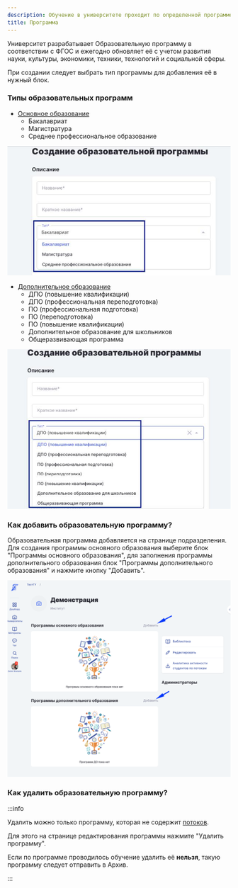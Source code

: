 ```yaml
---
description: Обучение в университете проходит по определенной программе
title: Программа
---
```


Университет разрабатывает Образовательную программу в соответствии с ФГОС и ежегодно обновляет её с учетом развития науки, культуры, экономики, техники, технологий и социальной сферы.

При создании следует выбрать тип программы для добавления её в нужный блок.

### Типы образовательных программ

-  [Основное образование](./programma-osnovnogo-obrazovaniya/_index)
   -  Бакалавриат
   -  Магистратура
   -  Среднее профессиональное образование

![](<../../.gitbook/assets/photo_2025-02-20 13.37.36.jpeg>)

-  [Дополнительное образование](./programma-osnovnogo-obrazovaniya/shablon-programmy-osnovnogo-obrazovaniya/programma-dopolnitelnogo-obrazovaniya/_index)
   -  ДПО (повышение квалификации)
   -  ДПО (профессиональная переподготовка)
   -  ПО (профессиональная подготовка)
   -  ПО (переподготовка)
   -  ПО (повышение квалификации)
   -  Дополнительное образование для школьников
   -  Общеразвивающая программа

![](<../../.gitbook/assets/photo_2025-02-20 13.38.23.jpeg>)

### Как добавить образовательную программу?

Образовательная программа добавляется на странице подразделения. Для создания программы основного образования выберите блок "Программы основного образования", для заполнения программы дополнительного образования  блок "Программы дополнительного образования" и нажмите кнопку "Добавить".

![](<../../.gitbook/assets/image (20) (1) (1).png>)

### Как удалить образовательную программу?

:::info 

Удалить можно только программу, которая не содержит [потоков](./../potok).

Для этого на странице редактирования программы нажмите "Удалить программу".

Если по программе проводилось обучение удалить её **нельзя**, такую программу следует отправить в Архив.

:::